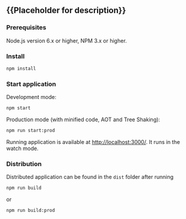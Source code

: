## {{Placeholder for description}}

### Prerequisites

Node.js version 6.x or higher, NPM 3.x or higher.

### Install

```sh
npm install
```

### Start application

Development mode:

```sh
npm start
```

Production mode (with minified code, AOT and Tree Shaking):

```sh
npm run start:prod
```

Running application is available at [http://localhost:3000/](http://localhost:3000/). It runs in the watch mode.

### Distribution

Distributed application can be found in the `dist` folder after running

```sh
npm run build
```

or

```sh
npm run build:prod
```